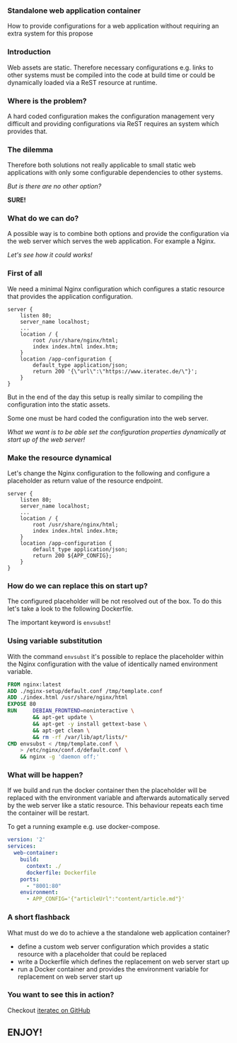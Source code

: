 ### Standalone web application container
How to provide configurations for a web application without requiring an extra system for this propose

[//]: <> (divider)

### Introduction
Web assets are static. Therefore necessary configurations e.g. links to other systems must 
be compiled into the code at build time or could be dynamically loaded via a ReST resource at runtime. 

[//]: <> (divider)

### Where is the problem?
A hard coded configuration makes the configuration management very difficult and providing configurations via ReST 
requires an system which provides that.

[//]: <> (divider)

### The dilemma
Therefore both solutions not really applicable to small static web applications with only some configurable 
dependencies to other systems.
 
[//]: <> (divider)

*But is there are no other option?*

[//]: <> (divider)

**SURE!**

[//]: <> (divider)

### What do we can do?
A possible way is to combine both options and provide the configuration via the web server which serves the web 
application. For example a Nginx. 

[//]: <> (divider)

*Let's see how it could works!*

[//]: <> (divider)

### First of all
We need a minimal Nginx configuration which configures a static resource that provides the application configuration.
```
server {
    listen 80;
    server_name localhost;
    ...
    location / {
        root /usr/share/nginx/html;
        index index.html index.htm;
    }
    location /app-configuration {
        default_type application/json;
        return 200 '{\"url\":\"https://www.iteratec.de/\"}';
    }
}
```

[//]: <> (divider)
 
But in the end of the day this setup is really similar to compiling the configuration into the static assets. 

Some one must be hard coded the configuration into the web server.

[//]: <> (divider)

*What we want is to be able set the configuration properties dynamically at start up of the web server!* 

[//]: <> (divider)

### Make the resource dynamical
Let's change the Nginx configuration to the following and configure a placeholder as return value of the 
resource endpoint.
```
server {
    listen 80;
    server_name localhost;
    ...
    location / {
        root /usr/share/nginx/html;
        index index.html index.htm;
    }
    location /app-configuration {
        default_type application/json;
        return 200 ${APP_CONFIG};
    }
}
```

[//]: <> (divider)

### How do we can replace this on start up?
The configured placeholder will be not resolved out of the box. To do this let's take a look to the following 
Dockerfile. 

The important keyword is `envsubst`!  

[//]: <> (divider)
### Using variable substitution
With the command `envsubst` it's possible to replace the placeholder within the Nginx configuration with the value of
 identically named environment variable.
```dockerfile
FROM nginx:latest
ADD ./nginx-setup/default.conf /tmp/template.conf
ADD ./index.html /usr/share/nginx/html
EXPOSE 80
RUN     DEBIAN_FRONTEND=noninteractive \
        && apt-get update \
        && apt-get -y install gettext-base \
        && apt-get clean \
        && rm -rf /var/lib/apt/lists/*
CMD envsubst < /tmp/template.conf \
    > /etc/nginx/conf.d/default.conf \
    && nginx -g 'daemon off;'
```
[//]: <> (divider)

### What will be happen?
If we build and run the docker container then the placeholder will be replaced with the environment variable
 and afterwards automatically served by the web server like a static resource. This behaviour repeats each time the 
 container will be restart.
 
[//]: <> (divider)
 
To get a running example e.g. use docker-compose.  
```yaml
version: '2'
services:
  web-container:
    build:
      context: ./
      dockerfile: Dockerfile
    ports:
      - "8001:80"
    environment:
      - APP_CONFIG='{"articleUrl":"content/article.md"}'
```

[//]: <> (divider)

### A short flashback
What must do we do to achieve a the standalone web application container?

[//]: <> (divider)

* define a custom web server configuration which provides a static resource with a placeholder that could be replaced
* write a Dockerfile which defines the replacement on web server start up
* run a Docker container and provides the environment variable for replacement on web server start up 

[//]: <> (divider)

### You want to see this in action?
 
Checkout [iteratec on GitHub](https://github.com/iteratec/standalone-web-container)


## ENJOY!
